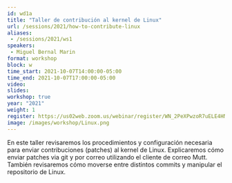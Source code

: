 ```yaml
---
id: wd1a
title: "Taller de contribución al kernel de Linux"
url: /sessions/2021/how-to-contribute-linux
aliases:
 - /sessions/2021/ws1
speakers:
 - Miguel Bernal Marin
format: workshop
block: w
time_start: 2021-10-07T14:00:00-05:00
time_end: 2021-10-07T17:00:00-05:00
video:
slides:
workshop: true
year: "2021"
weight: 1
register: https://us02web.zoom.us/webinar/register/WN_2PeXPwzoR7uELE4HN_n0uQ
image: /images/workshop/Linux.png
---
```


En este taller revisaremos los procedimientos y configuración necesaria para enviar contribuciones (patches) al kernel de Linux. Explicaremos cómo enviar patches via git y por correo utilizando el cliente de correo Mutt. También revisaremos cómo moverse entre distintos commits y manipular el repositorio de Linux.
